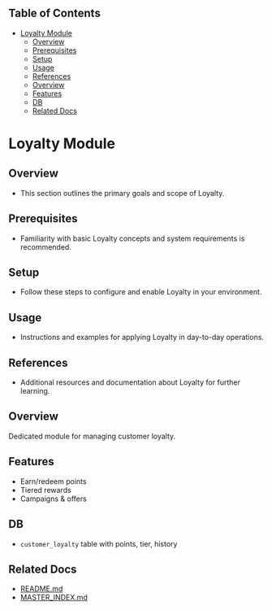 <!-- START doctoc generated TOC please keep comment here to allow auto update -->
<!-- DON'T EDIT THIS SECTION, INSTEAD RE-RUN doctoc TO UPDATE -->
## Table of Contents

- [Loyalty Module](#loyalty-module)
  - [Overview](#overview)
  - [Prerequisites](#prerequisites)
  - [Setup](#setup)
  - [Usage](#usage)
  - [References](#references)
  - [Overview](#overview-1)
  - [Features](#features)
  - [DB](#db)
  - [Related Docs](#related-docs)

<!-- END doctoc generated TOC please keep comment here to allow auto update -->

# Loyalty Module

## Overview
- This section outlines the primary goals and scope of Loyalty.

## Prerequisites
- Familiarity with basic Loyalty concepts and system requirements is recommended.

## Setup
- Follow these steps to configure and enable Loyalty in your environment.

## Usage
- Instructions and examples for applying Loyalty in day-to-day operations.

## References
- Additional resources and documentation about Loyalty for further learning.


## Overview
Dedicated module for managing customer loyalty.

## Features
- Earn/redeem points
- Tiered rewards
- Campaigns & offers

## DB
- `customer_loyalty` table with points, tier, history

## Related Docs
- [README.md](README.md)
- [MASTER_INDEX.md](MASTER_INDEX.md)

